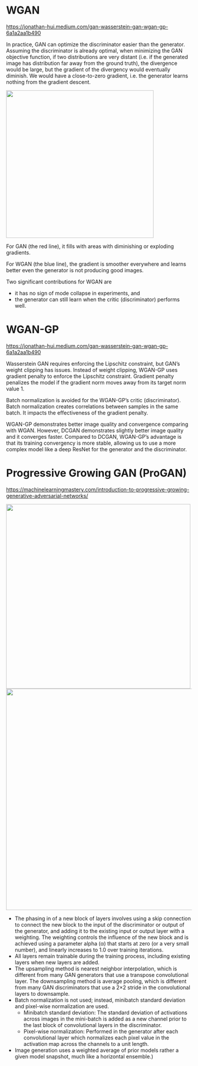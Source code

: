 # WGAN

https://jonathan-hui.medium.com/gan-wasserstein-gan-wgan-gp-6a1a2aa1b490

In practice, GAN can optimize the discriminator easier than the generator. Assuming the discriminator is already optimal, when minimizing the GAN objective function, if two distributions are very distant (i.e. if the generated image has distribution far away from the ground truth), the divergence would be large, but the gradient of the divergency would eventually diminish. We would have a close-to-zero gradient, i.e. the generator learns nothing from the gradient descent.

<img src="https://miro.medium.com/1*-VajV2qCbPWDCdNGbQfCng.png" width="400"/>

For GAN (the red line), it fills with areas with diminishing or exploding gradients.

For WGAN (the blue line), the gradient is smoother everywhere and learns better even the generator is not producing good images.

Two significant contributions for WGAN are
- it has no sign of mode collapse in experiments, and
- the generator can still learn when the critic (discriminator) performs well.

# WGAN-GP

https://jonathan-hui.medium.com/gan-wasserstein-gan-wgan-gp-6a1a2aa1b490

Wasserstein GAN requires enforcing the Lipschitz constraint, but GAN’s weight clipping has issues. Instead of weight clipping, WGAN-GP uses gradient penalty to enforce the Lipschitz constraint. Gradient penalty penalizes the model if the gradient norm moves away from its target norm value 1.

Batch normalization is avoided for the WGAN-GP’s critic (discriminator). Batch normalization creates correlations between samples in the same batch. It impacts the effectiveness of the gradient penalty.

WGAN-GP demonstrates better image quality and convergence comparing with WGAN. However, DCGAN demonstrates slightly better image quality and it converges faster. Compared to DCGAN, WGAN-GP’s advantage is that its training convergency is more stable, allowing us to use a more complex model like a deep ResNet for the generator and the discriminator.

# Progressive Growing GAN (ProGAN)

https://machinelearningmastery.com/introduction-to-progressive-growing-generative-adversarial-networks/

<img src="https://machinelearningmastery.com/wp-content/uploads/2019/06/Example-of-Progressively-Adding-Layers-to-Generator-and-Discriminator-Models.png" width="500"/>

<img src="https://machinelearningmastery.com/wp-content/uploads/2019/06/Example-of-Phasing-in-the-Addition-of-New-Layers-to-the-Generator-and-Discriminator-Models.png" width="600"/>

- The phasing in of a new block of layers involves using a skip connection to connect the new block to the input of the discriminator or output of the generator, and adding it to the existing input or output layer with a weighting. The weighting controls the influence of the new block and is achieved using a parameter alpha (α) that starts at zero (or a very small number), and linearly increases to 1.0 over training iterations.
- All layers remain trainable during the training process, including existing layers when new layers are added.
- The upsampling method is nearest neighbor interpolation, which is different from many GAN generators that use a transpose convolutional layer. The downsampling method is average pooling, which is different from many GAN discriminators that use a 2×2 stride in the convolutional layers to downsample.
- Batch normalization is not used; instead, minibatch standard deviation and pixel-wise normalization are used.
    - Minibatch standard deviation: The standard deviation of activations across images in the mini-batch is added as a new channel prior to the last block of convolutional layers in the discriminator.
    - Pixel-wise normalization: Performed in the generator after each convolutional layer which normalizes each pixel value in the activation map across the channels to a unit length.
- Image generation uses a weighted average of prior models rather a given model snapshot, much like a horizontal ensemble.)

